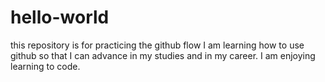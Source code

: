 # hello-world
this repository is for practicing the github flow
I am learning how to use github so that I can advance in my studies and in my career. I am enjoying learning to code.
